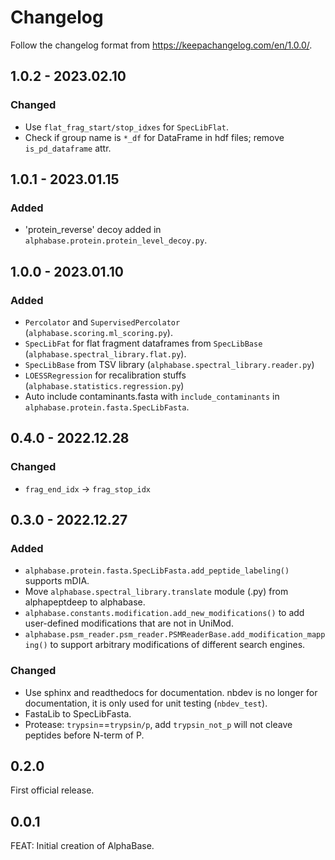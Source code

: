 # Changelog

Follow the changelog format from https://keepachangelog.com/en/1.0.0/.

## 1.0.2 - 2023.02.10

### Changed

- Use `flat_frag_start/stop_idxes` for  `SpecLibFlat`.
- Check if group name is `*_df` for DataFrame in hdf files; remove `is_pd_dataframe` attr.

## 1.0.1 - 2023.01.15

### Added

- 'protein_reverse' decoy added in `alphabase.protein.protein_level_decoy.py`.

## 1.0.0 - 2023.01.10

### Added

- `Percolator` and `SupervisedPercolator` (`alphabase.scoring.ml_scoring.py`).
- `SpecLibFat` for flat fragment dataframes from `SpecLibBase` (`alphabase.spectral_library.flat.py`).
- `SpecLibBase` from TSV library (`alphabase.spectral_library.reader.py`)
- `LOESSRegression` for recalibration stuffs (`alphabase.statistics.regression.py`)
- Auto include contaminants.fasta with `include_contaminants` in `alphabase.protein.fasta.SpecLibFasta`.

## 0.4.0 - 2022.12.28

### Changed

- `frag_end_idx` -> `frag_stop_idx`

## 0.3.0 - 2022.12.27

### Added

- `alphabase.protein.fasta.SpecLibFasta.add_peptide_labeling()` supports mDIA.
- Move `alphabase.spectral_library.translate` module (.py) from alphapeptdeep to alphabase.
- `alphabase.constants.modification.add_new_modifications()` to add user-defined modifications that are not in UniMod.
- `alphabase.psm_reader.psm_reader.PSMReaderBase.add_modification_mapping()` to support arbitrary modifications of different search engines.

### Changed

- Use sphinx and readthedocs for documentation. nbdev is no longer for documentation, it is only used for unit testing (`nbdev_test`).
- FastaLib to SpecLibFasta.
- Protease: `trypsin`==`trypsin/p`, add `trypsin_not_p` will not cleave peptides before N-term of P.

## 0.2.0

First official release.

## 0.0.1

FEAT: Initial creation of AlphaBase.
